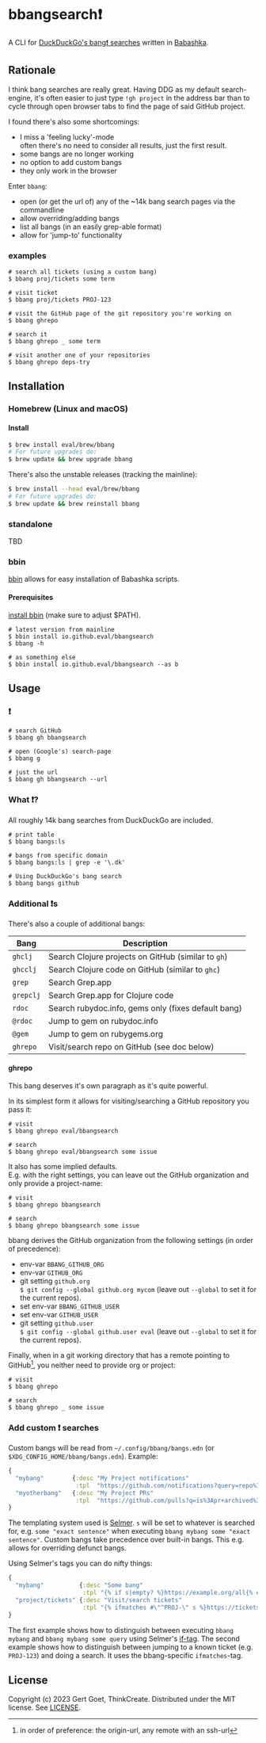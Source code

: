 # bbangsearch❗

A CLI for [DuckDuckGo's bang❗ searches](https://duckduckgo.com/bangs) written in [Babashka](https://babashka.org/).

## Rationale

I think bang searches are really great. Having DDG as my default search-engine, it's often easier to just type `!gh project` in the address bar than to cycle through open browser tabs to find the page of said GitHub project.

I found there's also some shortcomings:
- I miss a 'feeling lucky'-mode  
  often there's no need to consider all results, just the first result.
- some bangs are no longer working
- no option to add custom bangs
- they only work in the browser

Enter `bbang`:
* open (or get the url of) any of the ~14k bang search pages via the commandline
* allow overriding/adding bangs
* list all bangs (in an easily grep-able format)
* allow for 'jump-to' functionality

### examples

```shell
# search all tickets (using a custom bang)
$ bbang proj/tickets some term

# visit ticket
$ bbang proj/tickets PROJ-123

# visit the GitHub page of the git repository you're working on
$ bbang ghrepo

# search it
$ bbang ghrepo _ some term

# visit another one of your repositories
$ bbang ghrepo deps-try
```

## Installation

### Homebrew (Linux and macOS)

#### Install

``` bash
$ brew install eval/brew/bbang
# For future upgrades do:
$ brew update && brew upgrade bbang
```

There's also the unstable releases (tracking the mainline):
``` bash
$ brew install --head eval/brew/bbang
# For future upgrades do:
$ brew update && brew reinstall bbang
```

### standalone

TBD

### bbin

[bbin](https://github.com/babashka/bbin) allows for easy installation of Babashka scripts.

#### Prerequisites

[install bbin](https://github.com/babashka/bbin#installation) (make sure to adjust $PATH).

```shell
# latest version from mainline
$ bbin install io.github.eval/bbangsearch
$ bbang -h

# as something else
$ bbin install io.github.eval/bbangsearch --as b
```

## Usage

### ❗

```shell
# search GitHub
$ bbang gh bbangsearch

# open (Google's) search-page
$ bbang g

# just the url
$ bbang gh bbangsearch --url
```

### What ❗?

All roughly 14k bang searches from DuckDuckGo are included.

```shell
# print table
$ bbang bangs:ls

# bangs from specific domain
$ bbang bangs:ls | grep -e '\.dk'

# Using DuckDuckGo's bang search
$ bbang bangs github
```

### Additional ❗s

There's also a couple of additional bangs:

| Bang  | Description |
| ------------- | ------------- |
| `ghclj`  | Search Clojure projects on GitHub (similar to `gh`)  |
| `ghcclj` | Search Clojure code on GitHub (similar to `ghc`) |
| `grep` | Search Grep.app |
| `grepclj` | Search Grep.app for Clojure code |
| `rdoc` | Search rubydoc.info, gems only (fixes default bang) |
| `@rdoc` | Jump to gem on rubydoc.info |
| `@gem` | Jump to gem on rubygems.org |
| `ghrepo` | Visit/search repo on GitHub (see doc below) |

#### ghrepo

This bang deserves it's own paragraph as it's quite powerful.  

In its simplest form it allows for visiting/searching a GitHub repository you pass it:
```shell
# visit
$ bbang ghrepo eval/bbangsearch

# search
$ bbang ghrepo eval/bbangsearch some issue
```

It also has some implied defaults.  
E.g. with the right settings, you can leave out the GitHub organization and only provide a project-name:
```shell
# visit
$ bbang ghrepo bbangsearch

# search
$ bbang ghrepo bbangsearch some issue
```

bbang derives the GitHub organization from the following settings (in order of precedence):
* env-var `BBANG_GITHUB_ORG`
* env-var `GITHUB_ORG`
* git setting `github.org`  
  `$ git config --global github.org mycom`  (leave out `--global` to set it for the current repos).
* set env-var `BBANG_GITHUB_USER`
* set env-var `GITHUB_USER`
* git setting `github.user`  
  `$ git config --global github.user eval` (leave out `--global` to set it for the current repos).

Finally, when in a git working directory that has a remote pointing to GitHub[^1], you neither need to provide org or project:
```
# visit
$ bbang ghrepo

# search
$ bbang ghrepo _ some issue
```
[^1]: in order of preference: the origin-url, any remote with an ssh-url

### Add custom ❗ searches

Custom bangs will be read from `~/.config/bbang/bangs.edn` (or `$XDG_CONFIG_HOME/bbang/bangs.edn`).
Example:
```clojure
{
  "mybang"        {:desc "My Project notifications"
                   :tpl  "https://github.com/notifications?query=repo%3Aeval%2Fbbangsearch+{{s|urlescape}}"}
  "myotherbang"   {:desc "My Project PRs"
                   :tpl  "https://github.com/pulls?q=is%3Apr+archived%3Afalse+repo%3Aeval%2Fbbangsearch+sort%3Aupdated-desc+is%3Aopen+{{s|urlescape}}"}
}
```

The templating system used is [Selmer](https://github.com/yogthos/Selmer/). `s` will be set to whatever is searched for, e.g. `some "exact sentence"` when executing `bbang mybang some "exact sentence"`.
Custom bangs take precedence over built-in bangs. This e.g. allows for overriding defunct bangs.

Using Selmer's tags you can do nifty things:
```clojure
{
  "mybang"          {:desc "Some bang"
                     :tpl "{% if s|empty? %}https://example.org/all{% else %}https://example.org/search?q={{s|urlescape}}{% endif %}"}
  "project/tickets" {:desc "Visit/search tickets"
                     :tpl "{% ifmatches #\"^PROJ-\" s %}https://tickets.com/show/{{s}}{% else %}https://tickets.com/search?q={{s|urlescape}}{% endifmatches %}"}
}
```
The first example shows how to distinguish between executing `bbang mybang` and `bbang mybang some query` using Selmer's [if-tag](https://github.com/yogthos/Selmer/#if).
The second example shows how to distinguish between jumping to a known ticket (e.g. `PROJ-123`) and doing a search. It uses the bbang-specific `ifmatches`-tag.

## License

Copyright (c) 2023 Gert Goet, ThinkCreate. Distributed under the MIT license. See [LICENSE](./LICENSE).
